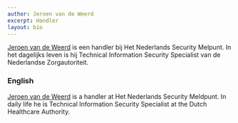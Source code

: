 ```yaml
---
author: Jeroen van de Weerd
excerpt: Handler
layout: bio 
---
```


[Jeroen van de Weerd](https://www.linkedin.com/in/jvandeweerd/) is een handler bij Het Nederlands Security Melpunt. In het dagelijks leven is hij Technical Information Security Specialist van de Nederlandse Zorgautoriteit.

### English

[Jeroen van de Weerd](https://www.linkedin.com/in/jvandeweerd/) is a handler at Het Nederlands Security Meldpunt. In daily life he is Technical Information Security Specialist at the Dutch Healthcare Authority.

